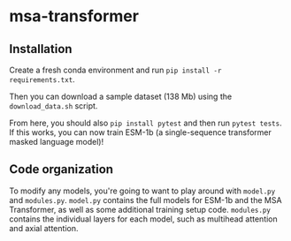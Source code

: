 # msa-transformer

## Installation
Create a fresh conda environment and run `pip install -r requirements.txt`.

Then you can download a sample dataset (138 Mb) using the `download_data.sh` script.

From here, you should also `pip install pytest` and then run `pytest tests`. If this works, you can now train ESM-1b (a single-sequence transformer masked language model)!

## Code organization
To modify any models, you're going to want to play around with `model.py` and `modules.py`. `model.py` contains the full models for ESM-1b and the MSA Transformer, as well as some additional training setup code. `modules.py` contains the individual layers for each model, such as multihead attention and axial attention.

